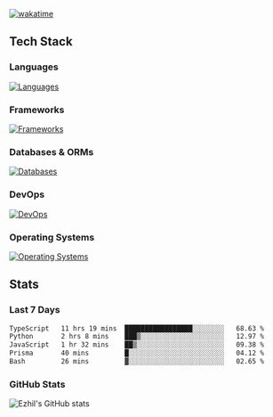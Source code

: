 [![wakatime](https://wakatime.com/badge/user/e780b5d2-6a76-4fde-a594-4ff159327ad3.svg)](https://wakatime.com/@e780b5d2-6a76-4fde-a594-4ff159327ad3)

## Tech Stack

### Languages

[![Languages](https://skillicons.dev/icons?i=python,java,kotlin,javascript,typescript,php,go,rust&theme=dark)](https://skillicons.dev)

### Frameworks

[![Frameworks](https://skillicons.dev/icons?i=react,next,tailwind,express,flask,jquery,bootstrap&theme=dark)](https://skillicons.dev)

### Databases & ORMs

[![Databases](https://skillicons.dev/icons?i=mysql,postgres,mongodb,prisma&theme=dark)](https://skillicons.dev)

### DevOps

[![DevOps](https://skillicons.dev/icons?i=aws,azure,gcp,cloudflare,vercel,docker,git,github,githubactions,nginx&theme=dark)](https://skillicons.dev)

### Operating Systems

[![Operating Systems](https://skillicons.dev/icons?i=windows,ubuntu&theme=dark)](https://skillicons.dev)

## Stats

### Last 7 Days

<!--START_SECTION:waka-->

```txt
TypeScript   11 hrs 19 mins  █████████████████░░░░░░░░   68.63 %
Python       2 hrs 8 mins    ███▒░░░░░░░░░░░░░░░░░░░░░   12.97 %
JavaScript   1 hr 32 mins    ██▒░░░░░░░░░░░░░░░░░░░░░░   09.38 %
Prisma       40 mins         █░░░░░░░░░░░░░░░░░░░░░░░░   04.12 %
Bash         26 mins         ▓░░░░░░░░░░░░░░░░░░░░░░░░   02.65 %
```

<!--END_SECTION:waka-->

### GitHub Stats

![Ezhil's GitHub stats](https://github-readme-stats.vercel.app/api?username=ezhil56x&theme=dark&show_icons=true)
